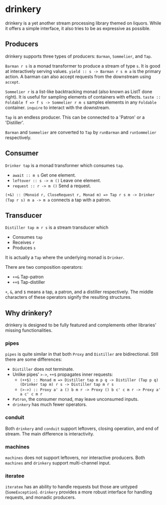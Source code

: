 # drinkery

drinkery is a yet another stream processing library themed on liquors. While it
offers a simple interface, it also tries to be as expressive as possible.

## Producers

drinkery supports three types of producers: `Barman`, `Sommelier`, and `Tap`.

`Barman r s` is a monad transformer to produce a stream of type `s`. It is good
at interactively serving values.
`yield :: s -> Barman r s m a` is the primary action.
A barman can also accept requests from the downstream using `accept`.

`Sommelier r` is a list-like backtracking monad (also known as ListT done right).
It is useful for sampling elements of containers with effects.
`taste :: Foldable f => f s -> Sommelier r m s` samples elements in any `Foldable`
container. `inquire` to interact with the downstream.

`Tap` is an endless producer. This can be connected to a 'Patron' or a 'Distiller'.

`Barman` and `Sommelier` are converted to `Tap`
by `runBarman` and `runSommelier` respectively.

## Consumer

`Drinker tap` is a monad transformer which consumes `tap`.

* `await :: m s` Get one element.
* `leftover :: s -> m ()` Leave one element.
* `request :: r -> m ()` Send a request.

`(+&) :: (Monoid r, CloseRequest r, Monad m) => Tap r s m -> Drinker (Tap r s) m a -> m a`
connects a tap with a patron.

## Transducer

`Distiller tap m r s` is a stream transducer which

* Consumes `tap`
* Receives `r`
* Produces `s`

It is actually a `Tap` where the underlying monad is `Drinker`.

There are two composition operators:

* `++&` Tap-patron
* `++$` Tap-distiller

`+`, `&`, and `$` means a tap, a patron, and a distiller respectively. The middle
characters of these operators signify the resulting structures.

## Why drinkery?

drinkery is designed to be fully featured and complements other libraries' missing
functionalities.

### pipes

`pipes` is quite similar in that both `Proxy` and `Distiller` are bidirectional.
Still there are some differences:

* `Distiller` does not terminate.
* Unlike pipes' `>->`, `++$` propagates inner requests:
    * `(++$) :: Monad m => Distiller tap m p q -> Distiller (Tap p q) (Drinker tap m) r s -> Distiller tap m r s`
    * `(>->) :: Proxy a' a () b m r	-> Proxy () b c' c m r -> Proxy a' a c' c m r`
* `Patron`, the consumer monad, may leave unconsumed inputs.
* `drinkery` has much fewer operators.

### conduit

Both `drinkery` and `conduit` support leftovers, closing operation, and end of stream.
The main difference is interactivity.

### machines

`machines` does not support leftovers, nor interactive producers.
Both `machines` and `drinkery` support multi-channel input.

### iteratee

`iteratee` has an ability to handle requests but those are untyped (`SomeException`).
`drinkery` provides a more robust interface for handling requests, and monadic producers.
